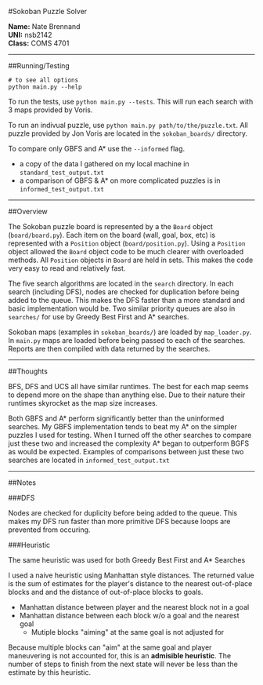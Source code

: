 
#Sokoban Puzzle Solver

**Name:** Nate Brennand  
**UNI:** nsb2142  
**Class:** COMS 4701  

---
##Running/Testing

    # to see all options
    python main.py --help

To run the tests, use `python main.py --tests`.
This will run each search with 3 maps provided by Voris.

To run an indivual puzzle, use `python main.py path/to/the/puzzle.txt`. All puzzle provided by Jon Voris are located in the `sokoban_boards/` directory.

To compare only GBFS and A* use the `--informed` flag.

- a copy of the data I gathered on my local machine in `standard_test_output.txt`
- a comparison of GBFS & A* on more complicated puzzles is in `informed_test_output.txt`

---
##Overview

The Sokoban puzzle board is represented by a the `Board` object (`board/board.py`).
Each item on the board (wall, goal, box, etc) is represented with a `Position` object (`board/position.py`). 
Using a `Position` object allowed the `Board` object code to be much clearer with overloaded methods.
All `Position` objects in `Board` are held in sets.
This makes the code very easy to read and relatively fast.


The five search algorithms are located in the `search` directory.
In each search (including DFS), nodes are checked for duplication before being added to the queue.
This makes the DFS faster than a more standard and basic implementation would be.
Two similar priority queues are also in `searches/` for use by Greedy Best First and A* searches.


Sokoban maps (examples in `sokoban_boards/`) are loaded by `map_loader.py`.
In `main.py` maps are loaded before being passed to each of the searches.
Reports are then compiled with data returned by the searches.

---
##Thoughts

BFS, DFS and UCS all have similar runtimes.
The best for each map seems to depend more on the shape than anything else.
Due to their nature their runtimes skyrocket as the map size increases.

Both GBFS and A* perform significantly better than the uninformed searches.
My GBFS implementation tends to beat my A* on the simpler puzzles I used for testing.
When I turned off the other searches to compare just these two and increased the complexity A* began to outperform BGFS as would be expected.
Examples of comparisons between just these two searches are located in `informed_test_output.txt`

---
##Notes

###DFS

Nodes are checked for duplicity before being added to the queue.
This makes my DFS run faster than more primitive DFS because loops are prevented from occuring.

###Heuristic

The same heuristic was used for both Greedy Best First and A* Searches

I used a naive heuristic using Manhattan style distances.
The returned value is the sum of estimates for the player's distance to the nearest out-of-place blocks and and the distance of out-of-place blocks to goals.

- Manhattan distance between player and the nearest block not in a goal
- Manhattan distance between each block w/o a goal and the nearest goal
  - Mutiple blocks "aiming" at the same goal is not adjusted for

Because multiple blocks can "aim" at the same goal and player maneuvering is not accounted for, this is an **admisible heuristic**.
The number of steps to finish from the next state will never be less than the estimate by this heuristic.

